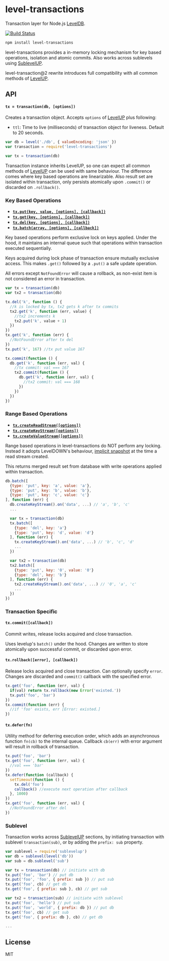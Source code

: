 # level-transactions

Transaction layer for Node.js [LevelDB](https://github.com/rvagg/node-levelup).

[![Build Status](https://travis-ci.org/cshum/level-transactions.svg?branch=master)](https://travis-ci.org/cshum/level-transactions)

```bash
npm install level-transactions
```

level-transactions provides a in-memory locking mechanism for key based operations, isolation and atomic commits.
Also works across sublevels using [SublevelUP](https://github.com/cshum/sublevelup/).

level-transaction@2 rewrite introduces full compatibility with all common methods of [LevelUP](https://github.com/Level/levelup).

## API

#### `tx = transaction(db, [options])`

Creates a transaction object. 
Accepts `options` of [LevelUP](https://github.com/Level/levelup#options) plus following:
* `ttl`: Time to live (milliseconds) of transaction object for liveness. Default to 20 seconds.

```js
var db = level('./db', { valueEncoding: 'json' })
var transaction = require('level-transactions')

var tx = transaction(db)
```

Transaction instance inherits LevelUP,
so one can expect all common methods of [LevelUP](https://github.com/Level/levelup#api) can be used with same behaviour.
The difference comes where key based operations are linearizable. Also result set are isolated within transaction, only persists atomically upon `.commit()` or discarded on `.rollback()`.

### Key Based Operations

* [**`tx.put(key, value, [options], [callback])`**](https://github.com/Level/levelup#put)
* [**`tx.get(key, [options], [callback])`**](https://github.com/Level/levelup#get)
* [**`tx.del(key, [options], [callback])`**](https://github.com/Level/levelup#del)
* [**`tx.batch(array, [options], [callback])`**](https://github.com/Level/levelup#batch)

Key based operations perform exclusive lock on keys applied.
Under the hood, it maintains an internal queue such that operations within transaction executed sequentially.

Keys acquired during lock phase of transaction ensure mutually exclusive access.
This makes `.get()` followed by a `.put()` a safe update operation.

All errors except `NotFoundError` will cause a rollback, as non-exist item is not considered an error in transaction.

```js
var tx = transaction(db)
var tx2 = transaction(db)

tx.del('k', function () {
  //k is locked by tx, tx2 gets k after tx commits
  tx2.get('k', function (err, value) {
    //tx2 increments k
    tx2.put('k', value + 1)
  })
})
tx.get('k', function (err) {
  //NotFoundError after tx del
})
tx.put('k', 167) //tx put value 167

tx.commit(function () {
  db.get('k', function (err, val) {
    //tx commit: val === 167
    tx2.commit(function () {
      db.get('k', function (err, val) {
        //tx2 commit: val === 168
      })
    })
  })
})

```

### Range Based Operations

* [**`tx.createReadStream([options])`**](https://github.com/Level/levelup#createReadStream)
* [**`tx.createKeyStream([options])`**](https://github.com/Level/levelup#createKeyStream)
* [**`tx.createValueStream([options])`**](https://github.com/Level/levelup#createValueStream)

Range based operations in level-transactions do NOT perform any locking.
Instead it adopts LevelDOWN's behaviour, [implicit snapshot](https://github.com/level/leveldown/#snapshots) at the time a read stream created.

This returns merged result set from database with write operations applied within transaction.

```js
db.batch([
  {type: 'put', key: 'a', value: 'a'},
  {type: 'put', key: 'b', value: 'b'},
  {type: 'put', key: 'c', value: 'c'}
], function (err) {
  db.createKeyStream().on('data', ...) // 'a', 'b', 'c'
  ...

  var tx = transaction(db)
  tx.batch([
    {type: 'del', key: 'a'}
    {type: 'put', key: 'd', value: 'd'}
  ], function (err) {
    tx.createKeyStream().on('data', ...) // 'b', 'c', 'd'
    ...
  })

  var tx2 = transaction(db)
  tx2.batch([
    {type: 'put', key: '0', value: '0'}
    {type: 'del', key: 'b'}
  ], function (err) {
    tx2.createKeyStream().on('data', ...) // '0', 'a', 'c'
    ...
  })
})
```

### Transaction Specific

#### `tx.commit([callback])`

Commit writes, release locks acquired and close transaction.

Uses levelup's `batch()` under the hood.
Changes are written to store atomically upon successful commit, or discarded upon error.

#### `tx.rollback([error], [callback])`

Release locks acquired and close transaction. Can optionally specify `error`.
Changes are discarded and `commit()` callback with the specified error.

```js
tx.get('foo', function (err, val) {
  if(val) return tx.rollback(new Error('existed.'))
  tx.put('foo', 'bar')
})
tx.commit(function (err) {
  //if 'foo' exists, err [Error: existed.]
})

```

#### `tx.defer(fn)`

Utility method for deferring execution order,
which adds an asynchronous function `fn(cb)` to the internal queue. 
Callback `cb(err)` with error argument will result in rollback of transaction.

```js
tx.put('foo', 'bar')
tx.get('foo', function (err, val) {
  //val === 'bar'
})
tx.defer(function (callback) {
  setTimeout(function () {
    tx.del('foo')
    callback() //execute next operation after callback
  }, 1000)
})
tx.get('foo', function (err, val) {
  //NotFoundError after del
})
```

### Sublevel

Transaction works across [SublevelUP](https://github.com/cshum/sublevelup/) sections,
by initiating transaction with sublevel `transaction(sub)`, or by adding the `prefix: sub` property.

```js
var sublevel = require('sublevelup')
var db = sublevel(level('db'))
var sub = db.sublevel('sub')

var tx = transaction(db) // initiate with db
tx.put('foo', 'bar') // put db
tx.put('foo', 'foo', { prefix: sub }) // put sub
tx.get('foo', cb) // get db
tx.get('foo', { prefix: sub }, cb) // get sub

var tx2 = transaction(sub) // initiate with sublevel
tx.put('foo', 'hello') // put sub
tx.put('foo', 'world', { prefix: db }) // put db
tx.get('foo', cb) // get sub
tx.get('foo', { prefix: db }, cb) // get db

...
```

## License

MIT
